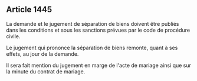 Article 1445
----
La demande et le jugement de séparation de biens doivent être publiés dans les
conditions et sous les sanctions prévues par le code de procédure civile.

Le jugement qui prononce la séparation de biens remonte, quant à ses effets, au
jour de la demande.

Il sera fait mention du jugement en marge de l'acte de mariage ainsi que sur la
minute du contrat de mariage.
